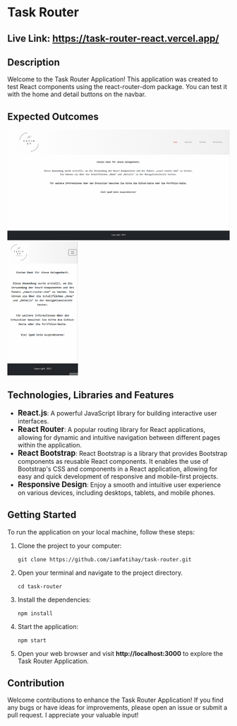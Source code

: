 # Task Router

## Live Link: https://task-router-react.vercel.app/

## Description

Welcome to the Task Router Application!
This application was created to test React components using the react-router-dom package. You can test it with the home and detail buttons on the navbar.

## Expected Outcomes

<div >
<img width="610px" src="./task-router.gif"/>
<img width="160px" src="./task-router1.gif"/>
</div>

## Technologies, Libraries and Features

- <span style="font-size: larger;">**React.js**</span>: A powerful JavaScript library for building interactive user interfaces.
- <span style="font-size: larger;">**React Router**</span>: A popular routing library for React applications, allowing for dynamic and intuitive navigation between different pages within the application.
- <span style="font-size: larger;">**React Bootstrap**</span>: React Bootstrap is a library that provides Bootstrap components as reusable React components. It enables the use of Bootstrap's CSS and components in a React application, allowing for easy and quick development of responsive and mobile-first projects.
- <span style="font-size: larger;">**Responsive Design**</span>: Enjoy a smooth and intuitive user experience on various devices, including desktops, tablets, and mobile phones.

## Getting Started

To run the application on your local machine, follow these steps:

1. Clone the project to your computer:

   ```
   git clone https://github.com/iamfatihay/task-router.git
   ```

2. Open your terminal and navigate to the project directory.
   ```
   cd task-router
   ```
3. Install the dependencies:
   ```
   npm install
   ```
4. Start the application:
   ```
   npm start
   ```
5. Open your web browser and visit **http://localhost:3000** to explore the Task Router Application.

## Contribution

Welcome contributions to enhance the Task Router Application! If you find any bugs or have ideas for improvements, please open an issue or submit a pull request. I appreciate your valuable input!
